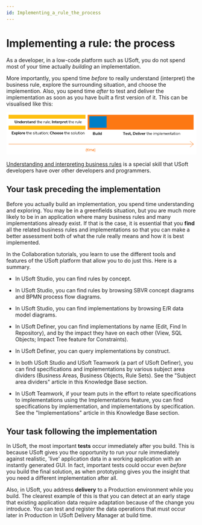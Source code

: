 ```yaml
---
id: Implementing_a_rule_the_process
---
```


# Implementing a rule: the process

As a developer, in a low-code platform such as USoft, you do not spend most of your time actually *building* an implementation.

More importantly, you spend time *before* to really understand (interpret) the business rule, explore the surrounding situation, and choose the implemention. Also, you spend time *after* to test and deliver the implementation as soon as you have built a first version of it. This can be visualised like this:

![](./assets/9909a8bb-1c01-4f60-a99d-ec17abc816e6.png)

[Understanding and interpreting business rules](/docs/Collaboration/Between_business_rules_and_implementations/Interpreting_a_business_rule_example.md) is a special skill that USoft developers have over other developers and programmers.

## Your task preceding the implementation

Before you actually build an implementation, you spend time understanding and exploring. You may be in a greenfields situation, but you are much more likely to be in an application where many business rules and many implementations already exist. If that is the case, it is essential that you **find** all the related business rules and implementations so that you can make a better assessment both of what the rule really means and how it is best implemented.

In the Collaboration tutorials, you learn to use the different tools and features of the USoft platform that allow you to do just this. Here is a summary.

- In USoft Studio, you can find rules by concept.

- In USoft Studio, you can find rules by browsing SBVR concept diagrams and BPMN process flow diagrams.
- In USoft Studio, you can find implementations by browsing E/R data model diagrams.
- In USoft Definer, you can find implementations by name (Edit, Find In Repository), and by the impact they have on each other (View, SQL Objects; Impact Tree feature for Constraints).
- In USoft Definer, you can query implementations by construct.
- In both USoft Studio and USoft Teamwork (a part of USoft Definer), you can find specifications and implementations by various subject area dividers (Business Areas, Business Objects, Rule Sets). See the "Subject area dividers" article in this Knowledge Base section.
- In USoft Teamwork, if your team puts in the effort to relate specifications to implementations using the Implementations feature, you can find specifications by implementation, and implementations by specification. See the "Implementations" article in this Knowledge Base section.

## Your task following the implementation

In USoft, the most important **tests** occur immediately after you build. This is because USoft gives you the opportunity to run your rule immediately against realistic, 'live' application data in a working application with an instantly generated GUI. In fact, important tests could occur even *before* you build the final solution, as when prototyping gives you the insight that you need a different implementation after all.

Also, in USoft, you address **delivery** to a Production environment while you build. The clearest example of this is that you can detect at an early stage that existing application data require adaptation because of the change you introduce. You can test and register the data operations that must occur later in Production in USoft Delivery Manager at build time.

 